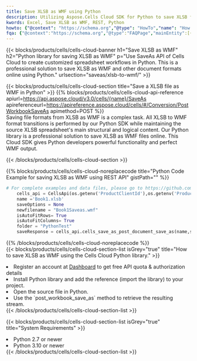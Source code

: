 ```yaml
---
title: Save XLSB as WMF using Python 
description: Utilizing Aspose.Cells Cloud SDK for Python to save XLSB format file as WMF format file. 
kwords: Excel, Save XLSB as WMF, REST, Python
howto: {"@context": "https://schema.org","@type": "HowTo","name": "How to save XLSB as WMF using the Cells Cloud Python library.","description": "How to save XLSB as WMF using the Cells Cloud Python library.","image": {"@type": "ImageObject"},"url": "/python/saveas/xlsb-to-wmf/","step": [{ "@type": "HowToStep","name": "How to save XLSB as WMF using the Cells Cloud Python library. step 1", "image": {"@type": "ImageObject",},"url": "/python/saveas/xlsb-to-wmf/","text": "Register an account at <a href='https://dashboard.aspose.cloud/'>Dashboard</a> to get free API quota & authorization details",},{ "@type": "HowToStep","name": "How to save XLSB as WMF using the Cells Cloud Python library. step 1", "image": {"@type": "ImageObject",},"url": "/python/saveas/xlsb-to-wmf/","text": "Install Python library and add the reference (import the library) to your project.",},{ "@type": "HowToStep","name": "How to save XLSB as WMF using the Cells Cloud Python library. step 1", "image": {"@type": "ImageObject",},"url": "/python/saveas/xlsb-to-wmf/","text": "Open the source file in Python.",},{ "@type": "HowToStep","name": "How to save XLSB as WMF using the Cells Cloud Python library. step 1", "image": {"@type": "ImageObject",},"url": "/python/saveas/xlsb-to-wmf/","text": "Use the `post_workbook_save_as` method to retrieve the resulting stream.",}, ],"supply": {"@type": "HowToSupply","name": "document"},"tool": [{"@type": "HowToTool","name": "PyCharm, Visual Studio Code, Sublime, Eclipse"},{"@type": "HowToTool","name": "Aspose Cells"}],"totalTime": "PT6M"}
fqa: {"@context":"https://schema.org","@type":"FAQPage","mainEntity":[{"@type":"Question","name":"Why save file as other formats file in C# using REST API?","acceptedAnswer":{"@type":"Answer","text":"Documents are encoded in many ways, and some files may be incompatible with the software you use. To open and read such files, just save them as appropriate file formats.<br/><ol><li>Install .NET SDK and add the reference (import the library) to your project.</li><li>Open the source file in C# using REST API.</li><li>Call the PostWorkbookSaveAsRequest() method, passing an output filename with required extension.</li><li>Get the result of save as a separate file.</li></ol>"}},{"@type":"Question","name":"What file formats can I save as with your C# library?","acceptedAnswer":{"@type":"Answer","text":"We support a variety of file formats for conversion using .NET library, including XLSX, Excel, xls , PDF, CSV, HTML, Markdown, XML, PNG, JPG, TIFF, Json, TXT and many more."}},{"@type":"Question","name":"What is the maximum allowed file size for conversion using this .NET library?","acceptedAnswer":{"@type":"Answer","text":"There are no file size limits for format conversions using .NET library."}}]}
---
```



{{< blocks/products/cells/cells-cloud-banner h1="Save XLSB as WMF" h2="Python library for saving XLSB as WMF" p="Use SaveAs API of Cells Cloud to create customized spreadsheet workflows in Python. This is a professional solution to save XLSB as WMF and other document formats online using Python." urlsection="saveas/xlsb-to-wmf/" >}}

{{< blocks/products/cells/cells-cloud-section  title="Save a XLSB file as WMF in Python" >}}
{{% blocks/products/cells/cells-cloud-api-reference  apiurl=https://api.aspose.cloud/v3.0/cells/{name}/SaveAs  apireferenceurl=https://apireference.aspose.cloud/cells/#/Conversion/PostWorkbookSaveAs  apimethod=POST %}}
<br/>
Saving file formats from XLSB as WMF is a complex task. All XLSB to WMF format transitions is performed by our Python SDK while maintaining the source XLSB spreadsheet's main structural and logical content. Our Python library is a professional solution to save XLSB as WMF files online. This Cloud SDK gives Python developers powerful functionality and perfect WMF output.

{{< /blocks/products/cells/cells-cloud-section >}}

{{% blocks/products/cells/cells-cloud-noreplacecode title="Python Code Example for saving XLSB as WMF using REST API" gistPath="" %}}
  
```python
# For complete examples and data files, please go to https://github.com/aspose-cells-cloud/aspose-cells-cloud-python/
    cells_api = CellsApi(os.getenv('ProductClientId'),os.getenv('ProductClientSecret'))
    name ='Book1.xlsb'    
    saveOptions = None
    newfilename = "Book1Saveas.wmf"
    isAutoFitRows= True
    isAutoFitColumns= True
    folder = "PythonTest"
    saveResponse = cells_api.cells_save_as_post_document_save_as(name,save_options=saveOptions, newfilename=(folder +'/' + newfilename),folder=folder)
```
  
{{% /blocks/products/cells/cells-cloud-noreplacecode  %}}
<br/>
{{< blocks/products/cells/cells-cloud-section-list isGrey="true"  title="How to save XLSB as WMF using the Cells Cloud Python library." >}}
<li>Register an account at <a href="https://dashboard.aspose.cloud/">Dashboard</a> to get free API quota & authorization details</li>
<li>Install Python library and add the reference (import the library) to your project.</li>
<li>Open the source file in Python.</li>
<li>Use the `post_workbook_save_as` method to retrieve the resulting stream.</li>
{{< /blocks/products/cells/cells-cloud-section-list >}}

{{< blocks/products/cells/cells-cloud-section-list isGrey="true"  title="System Requirements" >}}
<li>Python 2.7 or newer</li>
<li>Python 3.10 or newer</li>
{{< /blocks/products/cells/cells-cloud-section-list >}}
